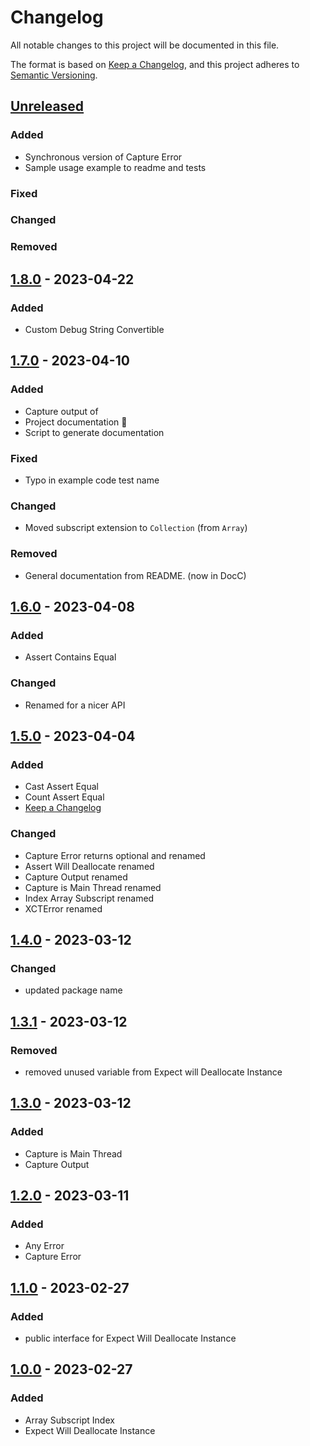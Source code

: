 # Changelog

All notable changes to this project will be documented in this file.

The format is based on [Keep a Changelog](https://keepachangelog.com/en/1.0.0/),
and this project adheres to [Semantic Versioning](https://semver.org/spec/v2.0.0.html).

## [Unreleased]

### Added
- Synchronous version of Capture Error
- Sample usage example to readme and tests
### Fixed
### Changed
### Removed

## [1.8.0] - 2023-04-22

### Added
- Custom Debug String Convertible

## [1.7.0] - 2023-04-10

### Added
- Capture output of
- Project documentation 🎉
- Script to generate documentation
### Fixed
- Typo in example code test name
### Changed
- Moved subscript extension to `Collection` (from `Array`)
### Removed
- General documentation from README. (now in DocC)

## [1.6.0] - 2023-04-08

### Added
- Assert Contains Equal
### Changed
- Renamed for a nicer API

## [1.5.0] - 2023-04-04

### Added
- Cast Assert Equal
- Count Assert Equal
- [Keep a Changelog](https://keepachangelog.com/en/1.0.0/)

### Changed
- Capture Error returns optional and renamed
- Assert Will Deallocate renamed
- Capture Output renamed
- Capture is Main Thread renamed
- Index Array Subscript renamed
- XCTError renamed

## [1.4.0] - 2023-03-12

### Changed
- updated package name

## [1.3.1] - 2023-03-12

### Removed
- removed unused variable from Expect will Deallocate Instance

## [1.3.0] - 2023-03-12

### Added
- Capture is Main Thread
- Capture Output

## [1.2.0] - 2023-03-11

### Added
- Any Error
- Capture Error

## [1.1.0] - 2023-02-27

### Added
- public interface for Expect Will Deallocate Instance

## [1.0.0] - 2023-02-27

### Added
- Array Subscript Index
- Expect Will Deallocate Instance


[unreleased]: https://github.com/andybezaire/TDDKit/compare/v1.8.0...HEAD
[1.8.0]: https://github.com/andybezaire/TDDKit/compare/v1.7.0...v1.8.0
[1.7.0]: https://github.com/andybezaire/TDDKit/compare/v1.6.0...v1.7.0
[1.6.0]: https://github.com/andybezaire/TDDKit/compare/v1.5.0...v1.6.0
[1.5.0]: https://github.com/andybezaire/TDDKit/compare/v1.4.0...v1.5.0
[1.4.0]: https://github.com/andybezaire/TDDKit/compare/v1.3.0...v1.4.0
[1.3.1]: https://github.com/andybezaire/TDDKit/compare/v1.3.0...v1.3.1
[1.3.0]: https://github.com/andybezaire/TDDKit/compare/v1.2.0...v1.3.0
[1.2.0]: https://github.com/andybezaire/TDDKit/compare/v1.1.0...v1.2.0
[1.1.0]: https://github.com/andybezaire/TDDKit/compare/v1.0.0...v1.1.0
[1.0.0]: https://github.com/andybezaire/TDDKit/releases/tag/v1.0.0
